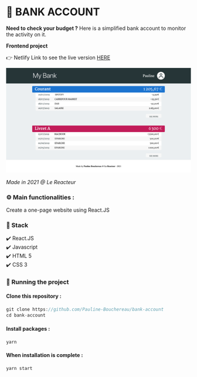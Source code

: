 # 💸  BANK ACCOUNT

**Need to check your budget ?** Here is a simplified bank account to monitor the activity on it.

**Frontend project**

👉 Netlify Link to see the live version [HERE](https://my-bank-pb.netlify.app/)

![Screenshot of the website](./src/img/bank.png)

_Made in 2021 @ Le Reacteur_

### ⚙️ Main functionalities :

Create a one-page website using React.JS

### 🔧 Stack

✔️ React.JS  
✔️ Javascript  
✔️ HTML 5  
✔️ CSS 3

### 🚀 Running the project

#### Clone this repository :

```javascript
git clone https://github.com/Pauline-Bouchereau/bank-account
cd bank-account
```

#### Install packages :

```javascript
yarn
```

#### When installation is complete :

```javascript
yarn start
```
